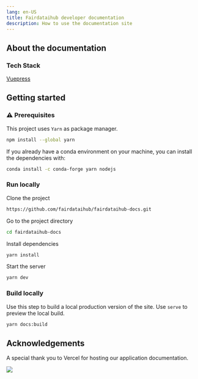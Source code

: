 ```yaml
---
lang: en-US
title: Fairdataihub developer documentation
description: How to use the documentation site
---
```


## About the documentation

### Tech Stack

[Vuepress](https://v2.vuepress.vuejs.org/guide/#introduction)

## Getting started

### ⚠️ Prerequisites

This project uses `Yarn` as package manager.

```bash
npm install --global yarn
```

If you already have a conda environment on your machine, you can install the dependencies with:

```bash
conda install -c conda-forge yarn nodejs
```

### Run locally

Clone the project

```bash
https://github.com/fairdataihub/fairdataihub-docs.git
```

Go to the project directory

```bash
cd fairdataihub-docs
```

Install dependencies

```bash
yarn install
```

Start the server

```bash
yarn dev
```

### Build locally

Use this step to build a local production version of the site. Use `serve` to preview the local build.

```bash
yarn docs:build
```

## Acknowledgements

A special thank you to Vercel for hosting our application documentation.

![](https://www.datocms-assets.com/31049/1618983297-powered-by-vercel.svg)
